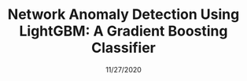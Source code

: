---
title: "Network Anomaly Detection Using LightGBM: A Gradient Boosting Classifier"
collection: publications
permalink: /publication/2020-11-27
excerpt: 'Md. Khairul Islam, Prithula Hridi, M. S. Hossain and H. S. Narman.'
date: 11/27/2020
venue: 'International Telecommunication Networks and Applications Conference (ITNAC)'
slidesurl: 'https://github.com/khairulislam/Anomaly-Detection-on-UNSW-NB15'
paperurl: 'https://ieeexplore.ieee.org/stamp/stamp.jsp?arnumber=9315049'
---